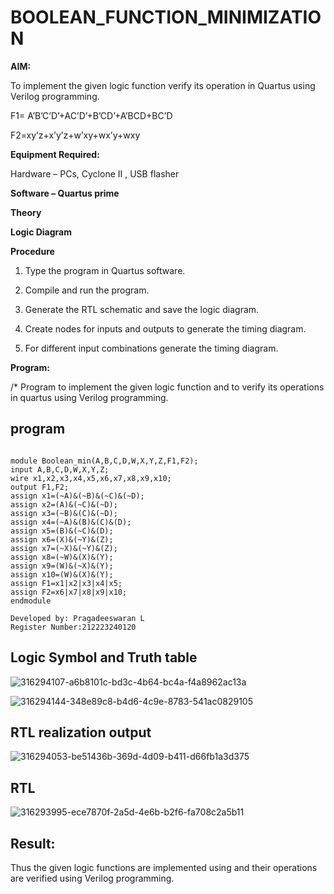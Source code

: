 # BOOLEAN_FUNCTION_MINIMIZATION

**AIM:**

To implement the given logic function verify its operation in Quartus using Verilog programming.

F1= A’B’C’D’+AC’D’+B’CD’+A’BCD+BC’D 

F2=xy’z+x’y’z+w’xy+wx’y+wxy

**Equipment Required:**

Hardware – PCs, Cyclone II , USB flasher

**Software – Quartus prime**

**Theory**

**Logic Diagram**

**Procedure**

1.	Type the program in Quartus software.

2.	Compile and run the program.

3.	Generate the RTL schematic and save the logic diagram.

4.	Create nodes for inputs and outputs to generate the timing diagram.

5.	For different input combinations generate the timing diagram.


**Program:**

/* Program to implement the given logic function and to verify its operations in quartus using Verilog programming. 

## program
~~~

module Boolean_min(A,B,C,D,W,X,Y,Z,F1,F2);
input A,B,C,D,W,X,Y,Z;
wire x1,x2,x3,x4,x5,x6,x7,x8,x9,x10;
output F1,F2;
assign x1=(~A)&(~B)&(~C)&(~D);
assign x2=(A)&(~C)&(~D);
assign x3=(~B)&(C)&(~D);
assign x4=(~A)&(B)&(C)&(D);
assign x5=(B)&(~C)&(D);
assign x6=(X)&(~Y)&(Z);
assign x7=(~X)&(~Y)&(Z);
assign x8=(~W)&(X)&(Y);
assign x9=(W)&(~X)&(Y);
assign x10=(W)&(X)&(Y);
assign F1=x1|x2|x3|x4|x5;
assign F2=x6|x7|x8|x9|x10;
endmodule

Developed by: Pragadeeswaran L
Register Number:212223240120
~~~

## Logic Symbol and Truth table
![316294107-a6b8101c-bd3c-4b64-bc4a-f4a8962ac13a](https://github.com/04Varsha/BOOLEAN_FUNCTION_MINIMIZATION/assets/149035374/ab520f8d-0d6f-4bb9-96e6-33968a037418)

![316294144-348e89c8-b4d6-4c9e-8783-541ac0829105](https://github.com/04Varsha/BOOLEAN_FUNCTION_MINIMIZATION/assets/149035374/21cb2aef-7529-4ced-a473-68b7a9e53d62)

## RTL realization output

![316294053-be51436b-369d-4d09-b411-d66fb1a3d375](https://github.com/04Varsha/BOOLEAN_FUNCTION_MINIMIZATION/assets/149035374/4d407a87-3dc2-49e6-bea8-bb7683f1857d)


## RTL

![316293995-ece7870f-2a5d-4e6b-b2f6-fa708c2a5b11](https://github.com/04Varsha/BOOLEAN_FUNCTION_MINIMIZATION/assets/149035374/042b4487-4220-4e63-a855-f1475debf723)

## Result:

Thus the given logic functions are implemented using and their operations are verified using Verilog programming.

